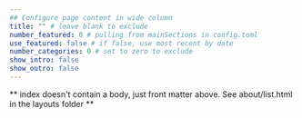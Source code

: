 ```yaml
---
## Configure page content in wide column
title: "" # leave blank to exclude
number_featured: 0 # pulling from mainSections in config.toml
use_featured: false # if false, use most recent by date
number_categories: 0 # set to zero to exclude
show_intro: false
show_outro: false
---
```


** index doesn't contain a body, just front matter above.
See about/list.html in the layouts folder **